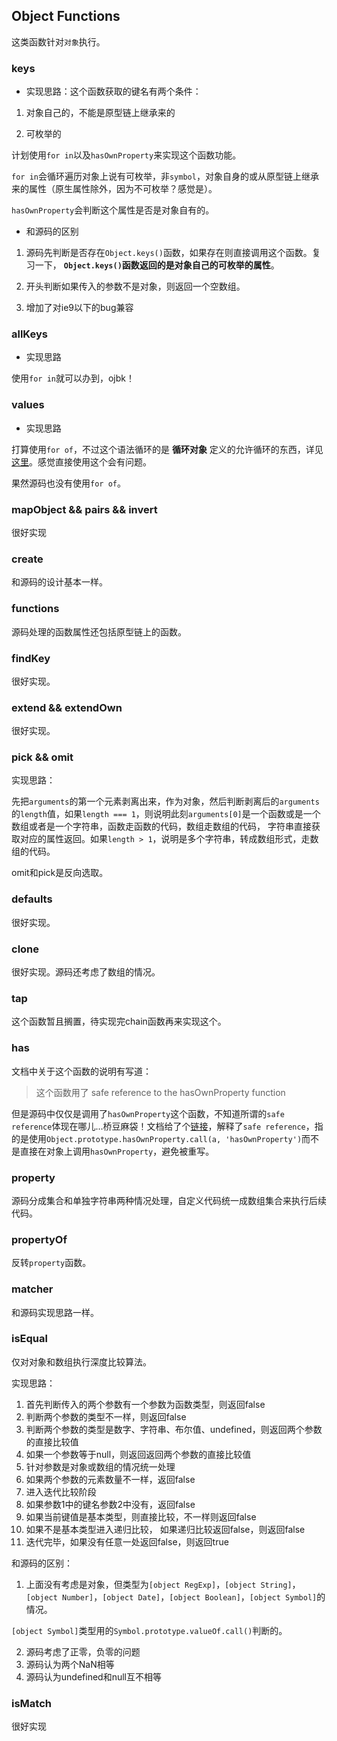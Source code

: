 ## Object Functions

这类函数针对`对象`执行。

### keys

- 实现思路：这个函数获取的键名有两个条件：

1. 对象自己的，不能是原型链上继承来的

2. 可枚举的

计划使用`for in`以及`hasOwnProperty`来实现这个函数功能。

`for in`会循环遍历对象上说有可枚举，非`symbol`，对象自身的或从原型链上继承来的属性（原生属性除外，因为不可枚举？感觉是）。

`hasOwnProperty`会判断这个属性是否是对象自有的。

- 和源码的区别

1. 源码先判断是否存在`Object.keys()`函数，如果存在则直接调用这个函数。复习一下， **`Object.keys()`函数返回的是对象自己的可枚举的属性**。

2. 开头判断如果传入的参数不是对象，则返回一个空数组。

3. 增加了对ie9以下的bug兼容


### allKeys

- 实现思路

使用`for in`就可以办到，ojbk！

### values

- 实现思路

打算使用`for of`，不过这个语法循环的是 **循环对象** 定义的允许循环的东西，详见[这里](https://developer.mozilla.org/en-US/docs/Web/JavaScript/Reference/Statements/for...of#Difference_between_for...of_and_for...in)。感觉直接使用这个会有问题。

果然源码也没有使用`for of`。

### mapObject && pairs && invert

很好实现

### create

和源码的设计基本一样。

### functions

源码处理的函数属性还包括原型链上的函数。

### findKey

很好实现。

### extend && extendOwn

很好实现。

### pick && omit

实现思路：

先把`arguments`的第一个元素剥离出来，作为对象，然后判断剥离后的`arguments`的`length`值，如果`length === 1`，则说明此刻`arguments[0]`是一个函数或是一个数组或者是一个字符串，函数走函数的代码，数组走数组的代码， 字符串直接获取对应的属性返回。如果`length > 1`，说明是多个字符串，转成数组形式，走数组的代码。

omit和pick是反向选取。

### defaults

很好实现。

### clone

很好实现。源码还考虑了数组的情况。

### tap

这个函数暂且搁置，待实现完chain函数再来实现这个。

### has

文档中关于这个函数的说明有写道：

>这个函数用了 safe reference to the hasOwnProperty function

但是源码中仅仅是调用了`hasOwnProperty`这个函数，不知道所谓的`safe reference`体现在哪儿...桥豆麻袋！文档给了个[链接](https://www.pixelstech.net/article/1326986170-An-Object-is-not-a-Hash)，解释了`safe reference`，指的是使用`Object.prototype.hasOwnProperty.call(a, 'hasOwnProperty')`而不是直接在对象上调用`hasOwnProperty`，避免被重写。

### property

源码分成集合和单独字符串两种情况处理，自定义代码统一成数组集合来执行后续代码。

### propertyOf

反转`property`函数。

### matcher

和源码实现思路一样。

### isEqual

仅对对象和数组执行深度比较算法。

实现思路：

1. 首先判断传入的两个参数有一个参数为函数类型，则返回false
2. 判断两个参数的类型不一样，则返回false
3. 判断两个参数的类型是数字、字符串、布尔值、undefined，则返回两个参数的直接比较值
4. 如果一个参数等于null，则返回返回两个参数的直接比较值
5. 针对参数是对象或数组的情况统一处理
6. 如果两个参数的元素数量不一样，返回false
7. 进入迭代比较阶段
8. 如果参数1中的键名参数2中没有，返回false
9. 如果当前键值是基本类型，则直接比较，不一样则返回false
10. 如果不是基本类型进入递归比较， 如果递归比较返回false，则返回false
11. 迭代完毕，如果没有任意一处返回false，则返回true

和源码的区别：

1. 上面没有考虑是对象，但类型为`[object RegExp]`，`[object String]`，`[object Number]`，`[object Date]`，`[object Boolean]`，`[object Symbol]`的情况。

`[object Symbol]`类型用的`Symbol.prototype.valueOf.call()`判断的。

2. 源码考虑了正零，负零的问题
3. 源码认为两个NaN相等
4. 源码认为undefined和null互不相等

### isMatch

很好实现